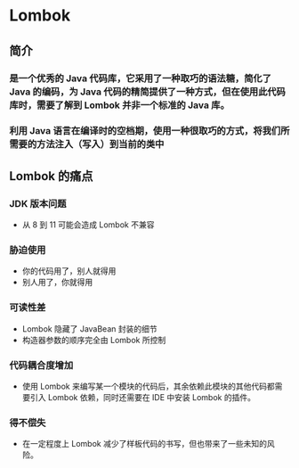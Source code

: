 # Lombok

##  简介

### 是一个优秀的 Java 代码库，它采用了一种取巧的语法糖，简化了 Java 的编码，为 Java 代码的精简提供了一种方式，但在使用此代码库时，需要了解到 Lombok 并非一个标准的 Java 库。

### 利用 Java 语言在编译时的空档期，使用一种很取巧的方式，将我们所需要的方法注入（写入）到当前的类中

## Lombok 的痛点

### JDK 版本问题

- 从 8 到 11 可能会造成 Lombok 不兼容

### 胁迫使用

- 你的代码用了，别人就得用
- 别人用了，你就得用

### 可读性差

- Lombok 隐藏了 JavaBean 封装的细节
- 构造器参数的顺序完全由 Lombok 所控制

### 代码耦合度增加

- 使用 Lombok 来编写某一个模块的代码后，其余依赖此模块的其他代码都需要引入 Lombok 依赖，同时还需要在 IDE 中安装 Lombok 的插件。

### 得不偿失

- 在一定程度上 Lombok 减少了样板代码的书写，但也带来了一些未知的风险。

